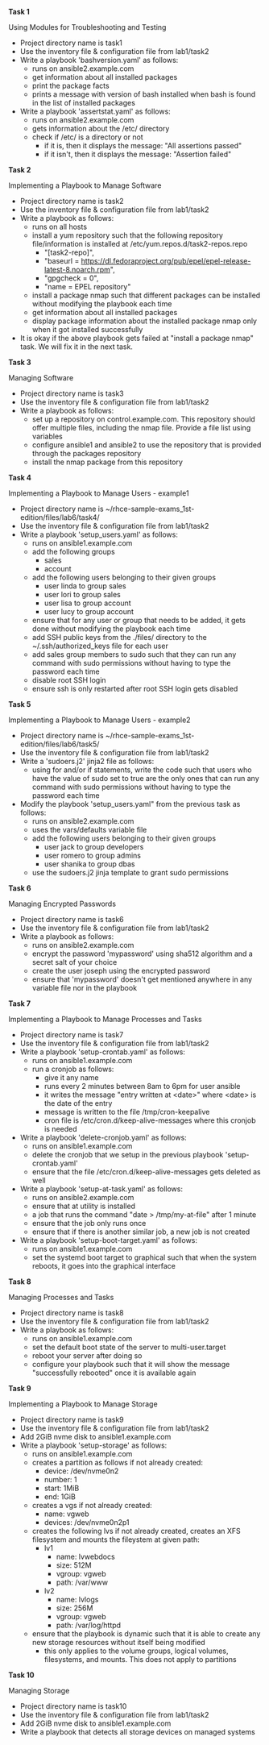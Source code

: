 
**Task 1** 

Using Modules for Troubleshooting and Testing

-  Project directory name is task1
-  Use the inventory file & configuration file from lab1/task2
-  Write a playbook 'bashversion.yaml' as follows:
   - runs on ansible2.example.com
   - get information about all installed packages
   - print the package facts
   - prints a message with version of bash installed when bash is found in the list of installed packages
-  Write a playbook 'assertstat.yaml' as follows:
   - runs on ansible2.example.com
   - gets information about the /etc/ directory
   - check if /etc/ is a directory or not
     - if it is, then it displays the message: "All assertions passed"
     - if it isn't, then it displays the message: "Assertion failed"

**Task 2**

Implementing a Playbook to Manage Software

-  Project directory name is task2
-  Use the inventory file & configuration file from lab1/task2
-  Write a playbook as follows:
   - runs on all hosts
   - install a yum repository such that the following repository file/information is installed at /etc/yum.repos.d/task2-repos.repo
     - "[task2-repo]",
     - "baseurl = https://dl.fedoraproject.org/pub/epel/epel-release-latest-8.noarch.rpm",
     - "gpgcheck = 0",
     - "name = EPEL repository"
   - install a package nmap such that different packages can be installed without modifying the playbook each time
   - get information about all installed packages
   - display package information about the installed package nmap only when it got installed successfully
- It is okay if the above playbook gets failed at "install a package nmap" task. We will fix it in the next task.

**Task 3**

Managing Software

-  Project directory name is task3
-  Use the inventory file & configuration file from lab1/task2
-  Write a playbook as follows:
   - set up a repository on control.example.com. This repository should offer multiple files, including the nmap file. Provide a file list using variables
   - configure ansible1 and ansible2 to use the repository that is provided through the packages repository
   - install the nmap package from this repository

**Task 4**

Implementing a Playbook to Manage Users - example1

-  Project directory name is ~/rhce-sample-exams_1st-edition/files/lab6/task4/
-  Use the inventory file & configuration file from lab1/task2
-  Write a playbook 'setup_users.yaml' as follows:
   - runs on ansible1.example.com
   - add the following groups
     - sales
     - account
   - add the following users belonging to their given groups
     - user linda to group sales
     - user lori to group sales
     - user lisa to group account
     - user lucy to group account
   - ensure that for any user or group that needs to be added, it gets done without modifying the playbook each time
   - add SSH public keys from the ./files/ directory to the ~/.ssh/authorized_keys file for each user
   - add sales group members to sudo such that they can run any command with sudo permissions without having to type the password each time
   - disable root SSH login
   - ensure ssh is only restarted after root SSH login gets disabled

**Task 5**

Implementing a Playbook to Manage Users - example2

-  Project directory name is ~/rhce-sample-exams_1st-edition/files/lab6/task5/
-  Use the inventory file & configuration file from lab1/task2
-  Write a 'sudoers.j2' jinja2 file as follows:
   - using for and/or if statements, write the code such that users who have the value of sudo set to true are the only ones that can run any command with sudo permissions without having to type the password each time
-  Modify the playbook 'setup_users.yaml" from the previous task as follows:
   - runs on ansible2.example.com
   - uses the vars/defaults variable file
   - add the following users belonging to their given groups
     - user jack to group developers
     - user romero to group admins
     - user shanika to group dbas
   - use the sudoers.j2 jinja template to grant sudo permissions

**Task 6**

Managing Encrypted Passwords

-  Project directory name is task6
-  Use the inventory file & configuration file from lab1/task2
-  Write a playbook as follows:
   - runs on ansible2.example.com
   - encrypt the password 'mypassword' using sha512 algorithm and a secret salt of your choice
   - create the user joseph using the encrypted password
   - ensure that 'mypassword' doesn't get mentioned anywhere in any variable file nor in the playbook

**Task 7**

Implementing a Playbook to Manage Processes and Tasks

-  Project directory name is task7
-  Use the inventory file & configuration file from lab1/task2
-  Write a playbook 'setup-crontab.yaml' as follows:
   - runs on ansible1.example.com
   - run a cronjob as follows:
     - give it any name
     - runs every 2 minutes between 8am to 6pm for user ansible
     - it writes the message "entry written at \<date\>" where \<date\> is the date of the entry
     - message is written to the file /tmp/cron-keepalive
     - cron file is /etc/cron.d/keep-alive-messages where this cronjob is needed
-  Write a playbook 'delete-cronjob.yaml' as follows:
   - runs on ansible1.example.com
   - delete the cronjob that we setup in the previous playbook 'setup-crontab.yaml'
   - ensure that the file /etc/cron.d/keep-alive-messages gets deleted as well
-  Write a playbook 'setup-at-task.yaml' as follows:
   - runs on ansible2.example.com
   - ensure that at utility is installed
   - a job that runs the command "date > /tmp/my-at-file" after 1 minute
   - ensure that the job only runs once
   - ensure that if there is another similar job, a new job is not created
-  Write a playbook 'setup-boot-target.yaml' as follows:
   - runs on ansible1.example.com
   - set the systemd boot target to graphical such that when the system reboots, it goes into the graphical interface

**Task 8**

Managing Processes and Tasks

-  Project directory name is task8
-  Use the inventory file & configuration file from lab1/task2
-  Write a playbook as follows:
   - runs on ansible1.example.com
   - set the default boot state of the server to multi-user.target
   - reboot your server after doing so
   - configure your playbook such that it will show the message "successfully rebooted" once it is available again

**Task 9**

Implementing a Playbook to Manage Storage

-  Project directory name is task9
-  Use the inventory file & configuration file from lab1/task2
-  Add 2GiB nvme disk to ansible1.example.com
-  Write a playbook 'setup-storage' as follows:
   - runs on ansible1.example.com
   - creates a partition as follows if not already created:
     - device: /dev/nvme0n2
     - number: 1
     - start: 1MiB
     - end: 1GiB
   - creates a vgs if not already created:
     - name: vgweb
     - devices: /dev/nvme0n2p1
   - creates the following lvs if not already created, creates an XFS filesystem and mounts the fileystem at given path:
     - lv1
       - name: lvwebdocs
       - size: 512M
       - vgroup: vgweb
       - path: /var/www
     - lv2
       - name: lvlogs
       - size: 256M
       - vgroup: vgweb
       - path: /var/log/httpd
    - ensure that the playbook is dynamic such that it is able to create any new storage resources without itself being modified
      - this only applies to the volume groups, logical volumes, filesystems, and mounts. This does not apply to partitions

**Task 10**

Managing Storage

-  Project directory name is task10
-  Use the inventory file & configuration file from lab1/task2
-  Add 2GiB nvme disk to ansible1.example.com
-  Write a playbook that detects all storage devices on managed systems




